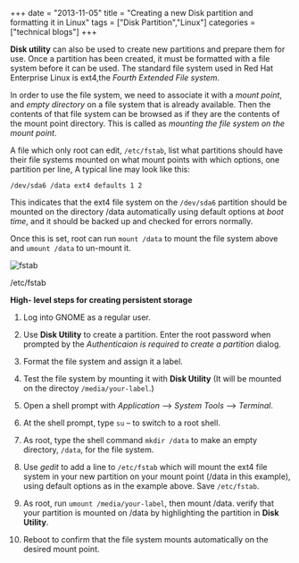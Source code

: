 +++
date = "2013-11-05"
title = "Creating a new Disk partition and formatting it in Linux"
tags = ["Disk Partition","Linux"]
categories = ["technical blogs"]
+++

__Disk utility__ can also be used to create new partitions and prepare them for use. Once a partition has been created, it must be formatted with a file system before it can be used. The standard file system used in Red Hat Enterprise Linux is ext4,the _Fourth Extended File system_.

In order to use the file system, we need to associate it with a _mount point_, and _empty directory_ on a file system that is already available. Then the contents of that file system can be browsed as if they are the contents of the mount point directory. This is called as _mounting the file system on the mount point_.

A file which only root can edit, `/etc/fstab`, list what partitions should have their file systems mounted on what mount points with which options, one partition per line, A typical line may look like this:

`/dev/sda6 /data ext4 defaults 1 2`

This indicates that the ext4 file system on the `/dev/sda6` partition should be mounted on the directory /data automatically using default options at _boot time_, and it should be backed up and checked for errors normally.

Once this is set, root can run `mount /data` to mount the file system above and `umount /data` to un-mount it.

![fstab](/images/fstab.jpeg)

/etc/fstab

**High- level steps for creating persistent storage**

1. Log into GNOME as a regular user.

2. Use __Disk Utility__ to create a partition. Enter the root password when prompted by the _Authenticaion is required to create a partition_ dialog.

3. Format the file system and assign it a label.

4. Test the file system by mounting it with __Disk Utility__ (It will be mounted on the directoy `/media/your-label`.)

5. Open a shell prompt with _Application_ —> _System Tools_ —> _Terminal_.

6. At the shell prompt, type `su` – to switch to a root shell.

7. As root, type the shell command `mkdir /data` to make an empty directory, `/data`, for the file system.

8. Use _gedit_ to add a line to `/etc/fstab` which will mount the ext4 file system in your new partition on your mount point (/data in this example), using default options as in the example above. Save `/etc/fstab`.

9. As root, run `umount /media/your-label`, then mount /data. verify that your partition is mounted on /data by highlighting the partition in **Disk Utility**.

10. Reboot to confirm that the file system mounts automatically on the desired mount point.